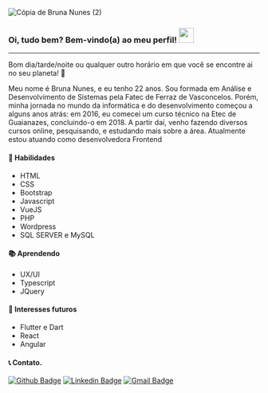 ![Cópia de Bruna Nunes (2)](https://user-images.githubusercontent.com/61390706/126880476-bb94d79a-211e-4c9b-bb0a-efdb1e1132ae.png)

### Oi, tudo bem? Bem-vindo(a) ao meu perfil! <img src="https://user-images.githubusercontent.com/61390706/97645803-ac81c100-1a2c-11eb-8cff-27826cc91590.gif" width="30">

---

Bom dia/tarde/noite ou qualquer outro horário em que você se encontre ai no seu planeta! :rocket:

Meu nome é Bruna Nunes, e eu tenho 22 anos. Sou formada em Análise e Desenvolvimento de Sistemas pela Fatec de Ferraz de Vasconcelos. Porém, minha jornada no mundo da informática e do desenvolvimento começou a alguns anos atrás: em 2016, eu comecei um curso técnico na Etec de Guaianazes, concluindo-o em 2018. A partir daí, venho fazendo diversos cursos online, pesquisando, e estudando mais sobre a área. Atualmente estou atuando como desenvolvedora Frontend


#### :dart: Habilidades
- HTML
- CSS
- Bootstrap
- Javascript
- VueJS
- PHP
- Wordpress
- SQL SERVER e MySQL

#### :books: Aprendendo
- UX/UI
- Typescript
- JQuery


#### :calendar: Interesses futuros
- Flutter e Dart
- React
- Angular

#### :telephone_receiver: Contato. 
[![Github Badge](https://img.shields.io/badge/-Github-000?style=flat-square&logo=Github&logoColor=white&link=https://github.com/bruna-nunes)](https://github.com/bruna-nunes)
[![Linkedin Badge](https://img.shields.io/badge/-LinkedIn-blue?style=flat-square&logo=Linkedin&logoColor=white&link=https://www.linkedin.com/in/bruna-nunes-b33b5a176/)](https://www.linkedin.com/in/bruna-nunes-b33b5a176/)
[![Gmail Badge](https://img.shields.io/badge/-Gmail-c14438?style=flat-square&logo=Gmail&logoColor=white&link=mailto:brunanunes997@gmail.com)](mailto:brunanunes997@gmail.com)

